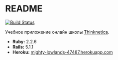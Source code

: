 # README
[![Build Status](https://travis-ci.org/RomanSerikov/tutu.svg?branch=master)](https://travis-ci.org/RomanSerikov/tutu)

Учебное приложение онлайн школы [Thinknetica](http://thinknetica.com).

* **Ruby:**  2.2.6
* **Rails:** 5.1.1
* **Heroku:** [mighty-lowlands-47487.herokuapp.com](https://mighty-lowlands-47487.herokuapp.com)
